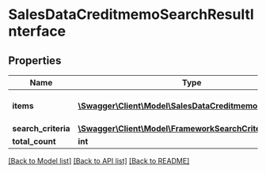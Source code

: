 # SalesDataCreditmemoSearchResultInterface

## Properties
Name | Type | Description | Notes
------------ | ------------- | ------------- | -------------
**items** | [**\Swagger\Client\Model\SalesDataCreditmemoInterface[]**](SalesDataCreditmemoInterface.md) | Array of collection items. | 
**search_criteria** | [**\Swagger\Client\Model\FrameworkSearchCriteriaInterface**](FrameworkSearchCriteriaInterface.md) |  | 
**total_count** | **int** | Total count. | 

[[Back to Model list]](../README.md#documentation-for-models) [[Back to API list]](../README.md#documentation-for-api-endpoints) [[Back to README]](../README.md)


